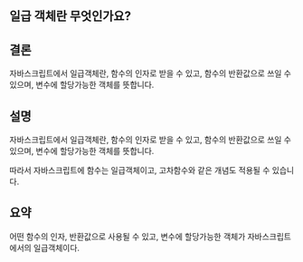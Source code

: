 ## 일급 객체란 무엇인가요?

## 결론

자바스크립트에서 일급객체란,
함수의 인자로 받을 수 있고, 함수의 반환값으로 쓰일 수 있으며, 변수에 할당가능한 객체를 뜻합니다.

## 설명

자바스크립트에서 일급객체란,
함수의 인자로 받을 수 있고, 함수의 반환값으로 쓰일 수 있으며, 변수에 할당가능한 객체를 뜻합니다.

따라서 자바스크립트에 함수는 일급객체이고, 고차함수와 같은 개념도 적용될 수 있습니다.

## 요약

어떤 함수의 인자, 반환값으로 사용될 수 있고, 변수에 할당가능한 객체가 자바스크립트에서의 일급객체이다.
